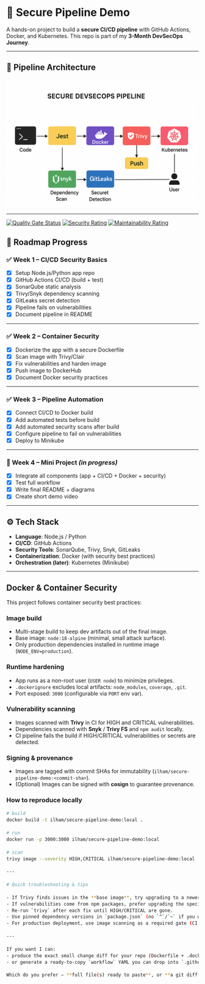 # 🚀 Secure Pipeline Demo

A hands-on project to build a **secure CI/CD pipeline** with GitHub Actions, Docker, and Kubernetes.
This repo is part of my **3-Month DevSecOps Journey**.

---

## 🔄 Pipeline Architecture

![Pipeline Diagram](pipeline.png)

---

[![Quality Gate Status](https://sonarcloud.io/api/project_badges/measure?project=leelee222_secure-pipeline-demo&metric=alert_status)](https://sonarcloud.io/summary/new_code?id=leelee222_secure-pipeline-demo)
[![Security Rating](https://sonarcloud.io/api/project_badges/measure?project=leelee222_secure-pipeline-demo&metric=security_rating)](https://sonarcloud.io/summary/new_code?id=leelee222_secure-pipeline-demo)
[![Maintainability Rating](https://sonarcloud.io/api/project_badges/measure?project=leelee222_secure-pipeline-demo&metric=sqale_rating)](https://sonarcloud.io/summary/new_code?id=leelee222_secure-pipeline-demo)


## 📅 Roadmap Progress

### ✅ Week 1 – CI/CD Security Basics

* [x] Setup Node.js/Python app repo
* [x] GitHub Actions CI/CD (build + test)
* [x] SonarQube static analysis
* [x] Trivy/Snyk dependency scanning
* [x] GitLeaks secret detection
* [x] Pipeline fails on vulnerabilities
* [x] Document pipeline in README

---

### ✅ Week 2 – Container Security

* [x] Dockerize the app with a secure Dockerfile
* [x] Scan image with Trivy/Clair
* [x] Fix vulnerabilities and harden image
* [x] Push image to DockerHub
* [x] Document Docker security practices

---

### ✅ Week 3 – Pipeline Automation

* [x] Connect CI/CD to Docker build
* [x] Add automated tests before build
* [x] Add automated security scans after build
* [x] Configure pipeline to fail on vulnerabilities
* [x] Deploy to Minikube

---

### 🔄 Week 4 – Mini Project *(in progress)*

* [x] Integrate all components (app + CI/CD + Docker + security)
* [x] Test full workflow
* [x] Write final README + diagrams
* [x] Create short demo video

---

## ⚙️ Tech Stack

* **Language**: Node.js / Python
* **CI/CD**: GitHub Actions
* **Security Tools**: SonarQube, Trivy, Snyk, GitLeaks
* **Containerization**: Docker (with security best practices)
* **Orchestration (later)**: Kubernetes (Minikube)

---

## Docker & Container Security

This project follows container security best practices:

### Image build
- Multi-stage build to keep dev artifacts out of the final image.
- Base image: `node:18-alpine` (minimal, small attack surface).
- Only production dependencies installed in runtime image (`NODE_ENV=production`).

### Runtime hardening
- App runs as a non-root user (`USER node`) to minimize privileges.
- `.dockerignore` excludes local artifacts: `node_modules`, `coverage`, `.git`.
- Port exposed: `3000` (configurable via `PORT` env var).

### Vulnerability scanning
- Images scanned with **Trivy** in CI for HIGH and CRITICAL vulnerabilities.
- Dependencies scanned with **Snyk** / **Trivy FS** and `npm audit` locally.
- CI pipeline fails the build if HIGH/CRITICAL vulnerabilities or secrets are detected.

### Signing & provenance
- Images are tagged with commit SHAs for immutability (`ilham/secure-pipeline-demo:<commit-sha>`).
- (Optional) Images can be signed with **cosign** to guarantee provenance.

### How to reproduce locally
```bash
# build
docker build -t ilham/secure-pipeline-demo:local .

# run
docker run -p 3000:3000 ilham/secure-pipeline-demo:local

# scan
trivy image --severity HIGH,CRITICAL ilham/secure-pipeline-demo:local

---

# Quick troubleshooting & tips

- If Trivy finds issues in the **base image**, try upgrading to a newer base image (e.g., `node:18.20-alpine` or `node:20-alpine`).
- If vulnerabilities come from npm packages, prefer upgrading the specific package rather than `npm audit fix --force`.
- Re-run `trivy` after each fix until HIGH/CRITICAL are gone.
- Use pinned dependency versions in `package.json` (no `^`/`~` if you want strict reproducibility).
- For production deployment, use image scanning as a required gate (CI fails if vulnerability thresholds are exceeded).

---

If you want I can:
- produce the exact small change diff for your repo (Dockerfile + .dockerignore + workflow snippet),
- or generate a ready-to-copy `workflow` YAML you can drop into `.github/workflows/docker-publish.yml`.

Which do you prefer — **full file(s) ready to paste**, or **a git diff** you can apply?
